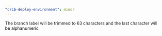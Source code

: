 ```yaml
---
"crib-deploy-environment": minor
---
```


The branch label will be trimmed to 63 characters and the last character will be
alphanumeric
